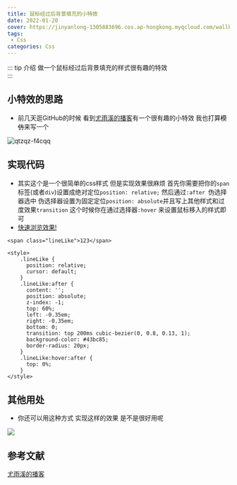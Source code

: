```yaml
---
title: 鼠标经过后背景填充的小特效
date: 2022-01-20
cover: https://jinyanlong-1305883696.cos.ap-hongkong.myqcloud.com/wallhaven-e7rppl.jpg
tags:
 - Css
categories: Css
---
```


::: tip 介绍
做一个鼠标经过后背景填充的样式很有趣的特效<br>
:::

<!-- more -->

## 小特效的思路

* 前几天逛GitHub的时候 看到[尤雨溪的播客](https://evanyou.me/)有一个很有趣的小特效 我也打算~~模仿~~来写一个

![qtzqz-f4cqq](https://jinyanlong-1305883696.cos.ap-hongkong.myqcloud.com/qtzqz-f4cqq.gif)

## 实现代码

* 其实这个是一个很简单的css样式 但是实现效果很麻烦 首先你需要把你的`span`标签(或者`div`)设置成绝对定位`position: relative;` 然后通过`:after `伪选择器选中 伪选择器设置为固定定位`position: absolute`并且写上其他样式和过度效果`transition` 这个时候你在通过选择器`:hover` 来设置鼠标移入的样式即可
* [快速浏览效果!](https://codepen.io/1079265662/pen/OJxYeKw)

```vue
<span class="lineLike">123</span>
  
<style>
    .lineLike {
      position: relative;
      cursor: default;
    }
    .lineLike:after {
      content: '';
      position: absolute;
      z-index: -1;
      top: 60%;
      left: -0.35em;
      right: -0.35em;
      bottom: 0;
      transition: top 200ms cubic-bezier(0, 0.8, 0.13, 1);
      background-color: #43bc85;
      border-radius: 20px;
    }
    .lineLike:hover:after {
      top: 0%;
    }
</style>    
```

## 其他用处

* 你还可以用这种方式 实现这样的效果 是不是很好用呢

![](https://jinyanlong-1305883696.cos.ap-hongkong.myqcloud.com/image-20220127105307356.png)

## 参考文献

[尤雨溪的播客](https://evanyou.me/)

